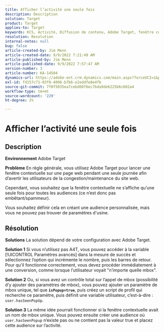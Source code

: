 ```yaml
---
title: Afficher l’activité une seule fois
description: Description
solution: Target
product: Target
applies-to: Target
keywords: KCS, Activité, Diffusion de contenu, Adobe Target, fenêtre contextuelle, page web, affichage, une fois
resolution: Resolution
internal-notes: null
bug: false
article-created-by: Jim Menn
article-created-date: 9/9/2022 7:21:49 AM
article-published-by: Jim Menn
article-published-date: 9/9/2022 7:57:47 AM
version-number: 3
article-number: KA-14504
dynamics-url: https://adobe-ent.crm.dynamics.com/main.aspx?forceUCI=1&pagetype=entityrecord&etn=knowledgearticle&id=da1c420f-1030-ed11-9db1-0022480866ad
exl-id: fd157c71-03f8-4096-b7b6-e2eddfe8e4fb
source-git-commit: 7f0f5035ea7cebd60f6ec7bda9de6225b6c602a4
workflow-type: tm+mt
source-wordcount: '229'
ht-degree: 2%

---
```


# Afficher l’activité une seule fois

## Description


<b>Environnement</b>
Adobe Target

<b>Problème</b>
En règle générale, vous utilisez Adobe Target pour lancer une fenêtre contextuelle sur une page web pendant une seule journée afin d’avertir les utilisateurs de la congestion/maintenance du site web.

Cependant, vous souhaitez que la fenêtre contextuelle ne s’affiche qu’une seule fois pour toutes les audiences (ce n’est donc pas embêtant/spammeur).

Vous souhaitez définir cela en créant une audience personnalisée, mais vous ne pouvez pas trouver de paramètres d&#39;usine.


## Résolution


<b>Solutions</b>
La solution dépend de votre configuration avec Adobe Target.

<b>Solution 1</b>
Si vous n’utilisez pas A4T, vous pouvez accéder à la variable [!UICONTROL Paramètres avancés] dans la mesure de succès et sélectionnez l’option qui incrémente le nombre, puis les barres de retour. Pour qu’il fonctionne correctement, vous devez procéder immédiatement à une conversion, comme lorsque l’utilisateur voyait &quot;n’importe quelle mbox&quot;.

<b>Solution 2</b>
Ou, si vous avez un contrôle total sur l’appel de mbox (possibilité d’y ajouter des paramètres de mbox), vous pouvez ajouter un paramètre de mbox unique, tel que <b>`isPopup=true`</b>, puis créez un script de profil qui recherche ce paramètre, puis définit une variable utilisateur, c’est-à-dire : `user.hasSeenPopUp`.

<b>Solution 3</b>
La même idée pourrait fonctionner si la fenêtre contextuelle avait un nom de mbox unique.
Vous pouvez ensuite créer une audience où `user.hasSeenPopup` n’existe pas ou ne contient pas la valeur true et placez cette audience sur l’activité.
